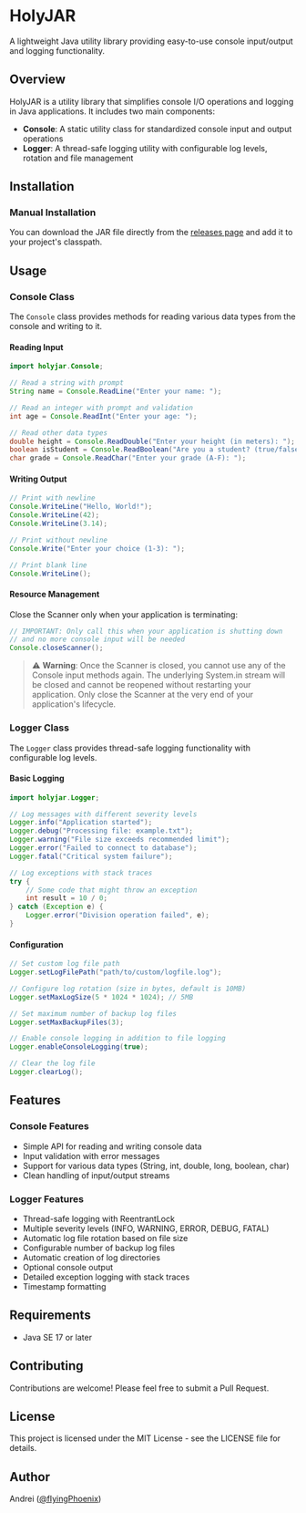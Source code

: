 # HolyJAR

A lightweight Java utility library providing easy-to-use console input/output and logging functionality.

## Overview

HolyJAR is a utility library that simplifies console I/O operations and logging in Java applications. It includes two main components:

- **Console**: A static utility class for standardized console input and output operations
- **Logger**: A thread-safe logging utility with configurable log levels, rotation and file management

## Installation

### Manual Installation

You can download the JAR file directly from the [releases page](https://github.com/fIyingPhoenix/HolyJAR/releases) and add it to your project's classpath.

## Usage

### Console Class

The `Console` class provides methods for reading various data types from the console and writing to it.

#### Reading Input

```java
import holyjar.Console;

// Read a string with prompt
String name = Console.ReadLine("Enter your name: ");

// Read an integer with prompt and validation
int age = Console.ReadInt("Enter your age: ");

// Read other data types
double height = Console.ReadDouble("Enter your height (in meters): ");
boolean isStudent = Console.ReadBoolean("Are you a student? (true/false): ");
char grade = Console.ReadChar("Enter your grade (A-F): ");
```

#### Writing Output

```java
// Print with newline
Console.WriteLine("Hello, World!");
Console.WriteLine(42);
Console.WriteLine(3.14);

// Print without newline
Console.Write("Enter your choice (1-3): ");

// Print blank line
Console.WriteLine();
```

#### Resource Management

Close the Scanner only when your application is terminating:

```java
// IMPORTANT: Only call this when your application is shutting down
// and no more console input will be needed
Console.closeScanner();
```

> ⚠️ **Warning**: Once the Scanner is closed, you cannot use any of the Console input methods again. The underlying System.in stream will be closed and cannot be reopened without restarting your application. Only close the Scanner at the very end of your application's lifecycle.

### Logger Class

The `Logger` class provides thread-safe logging functionality with configurable log levels.

#### Basic Logging

```java
import holyjar.Logger;

// Log messages with different severity levels
Logger.info("Application started");
Logger.debug("Processing file: example.txt");
Logger.warning("File size exceeds recommended limit");
Logger.error("Failed to connect to database");
Logger.fatal("Critical system failure");

// Log exceptions with stack traces
try {
    // Some code that might throw an exception
    int result = 10 / 0;
} catch (Exception e) {
    Logger.error("Division operation failed", e);
}
```

#### Configuration

```java
// Set custom log file path
Logger.setLogFilePath("path/to/custom/logfile.log");

// Configure log rotation (size in bytes, default is 10MB)
Logger.setMaxLogSize(5 * 1024 * 1024); // 5MB

// Set maximum number of backup log files
Logger.setMaxBackupFiles(3);

// Enable console logging in addition to file logging
Logger.enableConsoleLogging(true);

// Clear the log file
Logger.clearLog();
```

## Features

### Console Features

- Simple API for reading and writing console data
- Input validation with error messages
- Support for various data types (String, int, double, long, boolean, char)
- Clean handling of input/output streams

### Logger Features

- Thread-safe logging with ReentrantLock
- Multiple severity levels (INFO, WARNING, ERROR, DEBUG, FATAL)
- Automatic log file rotation based on file size
- Configurable number of backup log files
- Automatic creation of log directories
- Optional console output
- Detailed exception logging with stack traces
- Timestamp formatting

## Requirements

- Java SE 17 or later

## Contributing

Contributions are welcome! Please feel free to submit a Pull Request.

## License

This project is licensed under the MIT License - see the LICENSE file for details.

## Author

Andrei ([@fIyingPhoenix](https://github.com/fIyingPhoenix))
